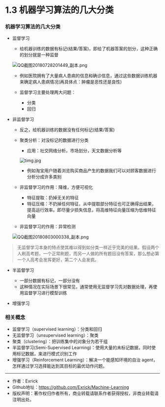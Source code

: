 # 1.3 机器学习算法的几大分类

### 机器学习算法的几大分类
- 监督学习
    - 给机器训练的数据有标记(结果/答案)，即给了机器答案的划分，这种正确的划分就是一种监督

    ![QQ截图20180728201449_副本.png](https://i.loli.net/2018/08/02/5b6300640ed79.png)

    - 例如医院拥有了大量病人患病的信息和确诊信息，通过这些数据训练机器来确定病人患病情况(再具体点：肿瘤是恶性还是良性)

    - 监督学习主要处理两大问题：
        - 分类
        - 回归
- 非监督学习
    - 反之，给机器训练的数据没有任何标记(结果/答案)
    - 聚类分析：对没标记的数据进行分类
        - 应用：社交网络分析，市场划分，天文数据分析等

        ![timg.jpg](https://i.loli.net/2018/08/02/5b6310288c614.jpg)
        - 例如淘宝用户随着浏览购买商品产生的数据我们可以对顾客数据进行分析分成许多类别
    - 非监督学习的作用：降维，方便可视化
        - 特征提取：扔掉无关的特征
        - 特征压缩：不扔掉任何特征，从中提取部分特征也可正确得出结果，提高运行效率。即尽量少损失信息，将高维特征向量压缩为低维特征向量
    - 非监督学习的作用：异常检测

    ![QQ截图20180803000338_副本.png](https://i.loli.net/2018/08/03/5b632bb3de3e2.png)

> 无监督学习本身的特点使其难以得到如分类一样近乎完美的结果。假设两个人刷高考题，一个正常刷题，而另一人做的所有题目没有答案，那么想必第一个人高考会发挥更好，第二个人会发疯。

- 半监督学习
    - 一部分数据有标记，一部分没有
    - 这种情况在实际场景下很常见，通常使用无监督学习先对数据处理，再使用监督学习进行模型训练

- 增强学习

### 相关概念
- 监督学习（supervised learning）：分类和回归
- 无监督学习（unsupervised learning）：聚类
- 聚类（clustering）：把训练集中的对象分为若干组
- 半监督学习(Semi-Supervised Learning)：使用大量的未标记数据，同时使用标记数据，来进行模式识别工作
- 增强学习（Reinforcement Learning）：解决一个能感知环境的自治
agent，怎样通过学习选择能达到其目标的最优动作问题。
---

- 作者：Exrick
- Github地址：https://github.com/Exrick/Machine-Learning
- 版权声明：著作权归作者所有，商业转载请联系作者获得授权，非商业转载请注明出处。
